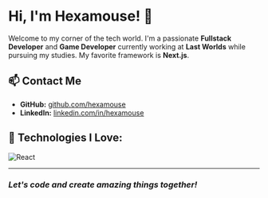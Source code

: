 # Hi, I'm Hexamouse! 👋

Welcome to my corner of the tech world. I'm a passionate **Fullstack Developer** and **Game Developer** currently working at **Last Worlds** while pursuing my studies. My favorite framework is **Next.js**.

## 📫 Contact Me
- **GitHub:** [github.com/hexamouse](https://github.com/hexamouse)
- **LinkedIn:** [linkedin.com/in/hexamouse](https://www.linkedin.com/in/hexamouse)

## 🤖 Technologies I Love:
![React](https://skillicons.dev/icons?i=react,vue,angular,tailwindcss,python,nodejs,javascript,html,css)

---
### *Let's code and create amazing things together!*
